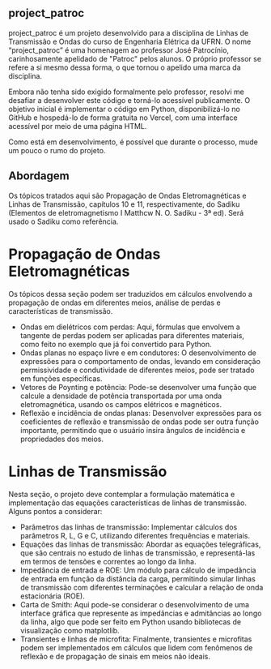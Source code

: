 ## project_patroc

project_patroc é um projeto desenvolvido para a disciplina de Linhas de Transmissão e Ondas do curso de Engenharia Elétrica da UFRN. O nome “project_patroc” é uma homenagem ao professor José Patrocínio, carinhosamente apelidado de "Patroc" pelos alunos. O próprio professor se refere a si mesmo dessa forma, o que tornou o apelido uma marca da disciplina.

Embora não tenha sido exigido formalmente pelo professor, resolvi me desafiar a desenvolver este código e torná-lo acessível publicamente. O objetivo inicial é implementar o código em Python, disponibilizá-lo no GitHub e hospedá-lo de forma gratuita no Vercel, com uma interface acessível por meio de uma página HTML.

Como está em desenvolvimento, é possível que durante o processo, mude um pouco o rumo do projeto.


## Abordagem


Os tópicos tratados aqui são Propagação de Ondas Eletromagnéticas e Linhas de Transmissão, capítulos 10 e 11, respectivamente, do Sadiku (Elementos de eletromagnetismo I Matthcw N. O. Sadiku - 3ª ed). Será usado o Sadiku como referência.

# Propagação de Ondas Eletromagnéticas

Os tópicos dessa seção podem ser traduzidos em cálculos envolvendo a propagação de ondas em diferentes meios, análise de perdas e características de transmissão.

 * Ondas em dielétricos com perdas: Aqui, fórmulas que envolvem a tangente de perdas podem ser aplicadas para diferentes materiais, como feito no exemplo que já foi convertido para Python.
 * Ondas planas no espaço livre e em condutores: O desenvolvimento de expressões para o comportamento de ondas, levando em consideração permissividade e condutividade de diferentes meios, pode ser tratado em funções específicas.
 * Vetores de Poynting e potência: Pode-se desenvolver uma função que calcule a densidade de potência transportada por uma onda eletromagnética, usando os campos elétricos e magnéticos.
 * Reflexão e incidência de ondas planas: Desenvolver expressões para os coeficientes de reflexão e transmissão de ondas pode ser outra função importante, permitindo que o usuário insira ângulos de incidência e propriedades dos meios.

# Linhas de Transmissão

Nesta seção, o projeto deve contemplar a formulação matemática e implementação das equações características de linhas de transmissão. Alguns pontos a considerar:

* Parâmetros das linhas de transmissão: Implementar cálculos dos parâmetros R, L, G e C, utilizando diferentes frequências e materiais.
* Equações das linhas de transmissão: Abordar as equações telegráficas, que são centrais no estudo de linhas de transmissão, e representá-las em termos de tensões e correntes ao longo da linha.
* Impedância de entrada e ROE: Um módulo para cálculo de impedância de entrada em função da distância da carga, permitindo simular linhas de transmissão com diferentes terminações e calcular a relação de onda estacionária (ROE).
* Carta de Smith: Aqui pode-se considerar o desenvolvimento de uma interface gráfica que represente as impedâncias e admitâncias ao longo da linha, algo que pode ser feito em Python usando bibliotecas de visualização como matplotlib.
* Transientes e linhas de microfita: Finalmente, transientes e microfitas podem ser implementados em cálculos que lidem com fenômenos de reflexão e de propagação de sinais em meios não ideais.

